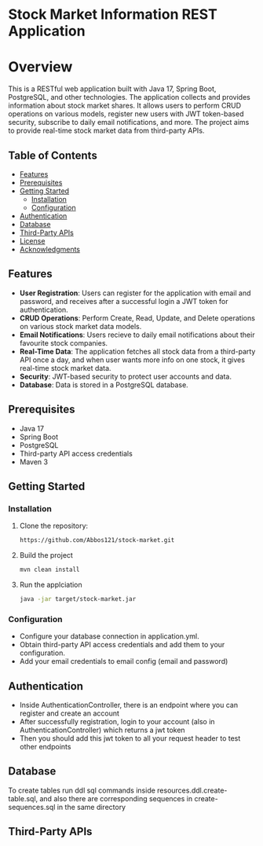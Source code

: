 # Stock Market Information REST Application

# Overview
This is a RESTful web application built with Java 17, Spring Boot, PostgreSQL, and other technologies. 
The application collects and provides information about stock market shares. It allows users to perform CRUD operations
on various models, register new users with JWT token-based security, subscribe to daily email notifications, and more. 
The project aims to provide real-time stock market data from third-party APIs.


## Table of Contents

- [Features](#features)
- [Prerequisites](#prerequisites)
- [Getting Started](#getting-started)
  - [Installation](#installation)
  - [Configuration](#configuration)
- [Authentication](#authentication)
- [Database](#database)
- [Third-Party APIs](#third-party-apis)
- [License](#license)
- [Acknowledgments](#acknowledgments)

## Features

- **User Registration**: Users can register for the application with email and password, and receives after a successful login a JWT token for authentication.
- **CRUD Operations**: Perform Create, Read, Update, and Delete operations on various stock market data models.
- **Email Notifications**: Users recieve to daily email notifications about their favourite stock companies.
- **Real-Time Data**: The application fetches all stock data from a third-party API once a day, and when user wants more info on one stock, it gives real-time stock market data.
- **Security**: JWT-based security to protect user accounts and data.
- **Database**: Data is stored in a PostgreSQL database.

## Prerequisites

- Java 17
- Spring Boot
- PostgreSQL
- Third-party API access credentials
- Maven 3

## Getting Started

### Installation

1. Clone the repository:

   ```bash
   https://github.com/Abbos121/stock-market.git
   ```
2. Build the project
    ```bash
   mvn clean install
   ```
3. Run the applciation
    ```bash
   java -jar target/stock-market.jar 
    ```
### Configuration

- Configure your database connection in application.yml.
- Obtain third-party API access credentials and add them to your configuration.
- Add your email credentials to email config (email and password)

## Authentication

- Inside AuthenticationController, there is an endpoint where you can register and create an account
- After successfully registration, login to your account (also in AuthenticationController) which returns a jwt token
- Then you should add this jwt token to all your request header to test other endpoints

## Database

To create tables run ddl sql commands inside resources.ddl.create-table.sql, and also there are corresponding sequences in create-sequences.sql in the same directory

## Third-Party APIs
